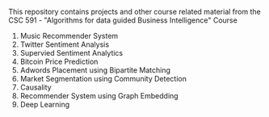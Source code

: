 This repository contains projects and other course related material from the CSC 591 - "Algorithms for data guided Business Intelligence" Course

1. Music Recommender System
2. Twitter Sentiment Analysis
3. Supervied Sentiment Analytics
4. Bitcoin Price Prediction
5. Adwords Placement using Bipartite Matching
6. Market Segmentation using Community Detection
7. Causality
8. Recommender System using Graph Embedding
9. Deep Learning

